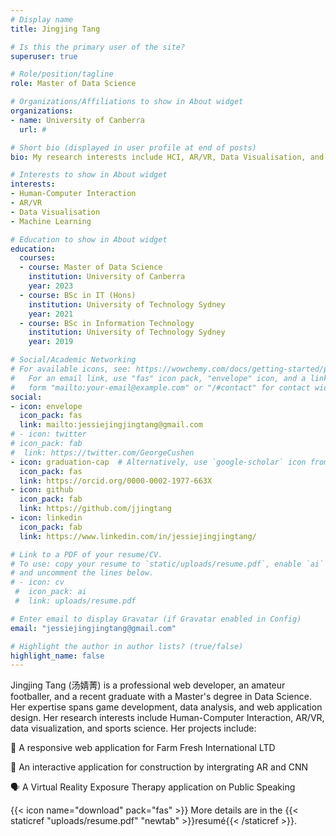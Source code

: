 ```yaml
---
# Display name
title: Jingjing Tang

# Is this the primary user of the site?
superuser: true

# Role/position/tagline
role: Master of Data Science

# Organizations/Affiliations to show in About widget
organizations:
- name: University of Canberra
  url: #

# Short bio (displayed in user profile at end of posts)
bio: My research interests include HCI, AR/VR, Data Visualisation, and ML.

# Interests to show in About widget
interests:
- Human-Computer Interaction
- AR/VR
- Data Visualisation
- Machine Learning

# Education to show in About widget
education:
  courses:
  - course: Master of Data Science
    institution: University of Canberra
    year: 2023
  - course: BSc in IT (Hons)
    institution: University of Technology Sydney
    year: 2021
  - course: BSc in Information Technology
    institution: University of Technology Sydney
    year: 2019

# Social/Academic Networking
# For available icons, see: https://wowchemy.com/docs/getting-started/page-builder/#icons
#   For an email link, use "fas" icon pack, "envelope" icon, and a link in the
#   form "mailto:your-email@example.com" or "/#contact" for contact widget.
social:
- icon: envelope
  icon_pack: fas
  link: mailto:jessiejingjingtang@gmail.com
# - icon: twitter
# icon_pack: fab
#  link: https://twitter.com/GeorgeCushen
- icon: graduation-cap  # Alternatively, use `google-scholar` icon from `ai` icon pack
  icon_pack: fas
  link: https://orcid.org/0000-0002-1977-663X
- icon: github
  icon_pack: fab
  link: https://github.com/jjingtang
- icon: linkedin
  icon_pack: fab
  link: https://www.linkedin.com/in/jessiejingjingtang/

# Link to a PDF of your resume/CV.
# To use: copy your resume to `static/uploads/resume.pdf`, enable `ai` icons in `params.toml`, 
# and uncomment the lines below.
# - icon: cv
 #  icon_pack: ai
 #  link: uploads/resume.pdf

# Enter email to display Gravatar (if Gravatar enabled in Config)
email: "jessiejingjingtang@gmail.com"

# Highlight the author in author lists? (true/false)
highlight_name: false
---
```


Jingjing Tang (汤婧菁) is a professional web developer, an amateur footballer, and a recent graduate with a Master's degree in Data Science. Her expertise spans game development, data analysis, and web application design. Her research interests include Human-Computer Interaction, AR/VR, data visualization, and sports science. Her projects include:

🌾 A responsive web application for Farm Fresh International LTD

📝 An interactive application for construction by intergrating AR and CNN

🗣️ A Virtual Reality Exposure Therapy application on Public Speaking





{{< icon name="download" pack="fas" >}} More details are in the {{< staticref "uploads/resume.pdf" "newtab" >}}resumé{{< /staticref >}}.
